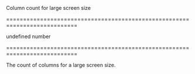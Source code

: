 <!--**
/*-------------------------------------------
    Auto-generated file. Do not modify.
-------------------------------------------

**-->
<!--d-->Column count for large screen size<!--/d-->
===========================================================================
<!--default-->undefined<!--/default-->
<!--type-->number<!--/type-->
===========================================================================

<!--shortDescription-->
The count of columns for a large screen size.
<!--/shortDescription-->

<!--fullDescription-->

<!--/fullDescription-->